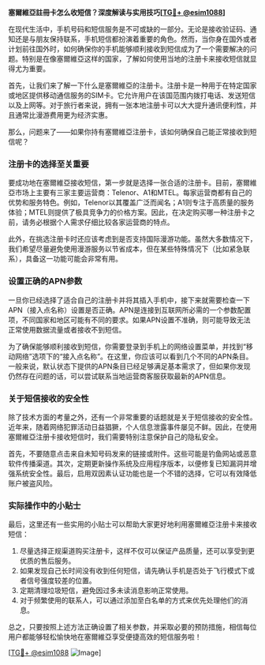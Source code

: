 **塞爾維亞註冊卡怎么收短信？深度解读与实用技巧[[TG💪+ @esim1088](https://t.me/s/esim1088)]**

在现代生活中，手机号码和短信服务是不可或缺的一部分。无论是接收验证码、通知还是与朋友保持联系，手机短信都扮演着重要的角色。然而，当你身在国外或者计划前往国外时，如何确保你的手机能够顺利接收到短信成为了一个需要解决的问题。特别是在像塞爾維亞这样的国家，了解如何使用当地的注册卡来接收短信就显得尤为重要。

首先，让我们来了解一下什么是塞爾維亞的注册卡。注册卡是一种用于在特定国家或地区提供移动通信服务的SIM卡。它允许用户在该国范围内拨打电话、发送短信以及上网等。对于旅行者来说，拥有一张本地注册卡可以大大提升通讯便利性，并且通常比漫游费用更为经济实惠。

那么，问题来了——如果你持有塞爾維亞注册卡，该如何确保自己能正常接收到短信呢？

### 注册卡的选择至关重要

要成功地在塞爾維亞接收短信，第一步就是选择一张合适的注册卡。目前，塞爾維亞市场上主要有三家主要运营商：Telenor、A1和MTEL。每家运营商都有自己的优势和服务特色。例如，Telenor以其覆盖广泛而闻名；A1则专注于高质量的服务体验；MTEL则提供了极具竞争力的价格方案。因此，在决定购买哪一种注册卡之前，请务必根据个人需求仔细比较各家运营商的特点。

此外，在挑选注册卡时还应该考虑到是否支持国际漫游功能。虽然大多数情况下，我们希望尽量避免使用漫游服务以节省成本，但在某些特殊情况下（比如紧急联系），具备这一功能可能会非常有用。

### 设置正确的APN参数

一旦你已经选择了适合自己的注册卡并将其插入手机中，接下来就需要检查一下APN（接入点名称）设置是否正确。APN是连接到互联网所必需的一个参数配置项，不同国家和地区可能有不同的要求。如果APN设置不准确，则可能导致无法正常使用数据流量或者接收不到短信。

为了确保能够顺利接收到短信，你需要登录到手机上的网络设置菜单，并找到“移动网络”选项下的“接入点名称”。在这里，你应该可以看到几个不同的APN条目。一般来说，默认状态下提供的APN条目已经足够满足基本需求了，但如果你发现仍然存在问题的话，可以尝试联系当地运营商客服获取最新的APN信息。

### 关于短信接收的安全性

除了技术方面的考量之外，还有一个非常重要的话题就是关于短信接收的安全性。近年来，随着网络犯罪活动日益猖獗，个人信息泄露事件屡见不鲜。因此，在使用塞爾維亞注册卡接收短信时，我们需要特别注意保护自己的隐私安全。

首先，不要随意点击来自未知号码发来的链接或附件。这些可能是钓鱼网站或恶意软件传播渠道。其次，定期更新操作系统及应用程序版本，以便修复已知漏洞并增强系统安全性。最后，启用双因素认证功能也是一个不错的选择，它可以有效降低账户被盗风险。

### 实际操作中的小贴士

最后，这里还有一些实用的小贴士可以帮助大家更好地利用塞爾維亞注册卡来接收短信：

1. 尽量选择正规渠道购买注册卡，这样不仅可以保证产品质量，还可以享受到更优质的售后服务。
2. 如果发现自己长时间没有收到任何短信，请先确认手机是否处于飞行模式下或者信号强度较差的位置。
3. 定期清理垃圾短信，避免因过多未读消息影响正常使用。
4. 对于频繁使用的联系人，可以通过添加至白名单的方式来优先处理他们的消息。

总之，只要按照上述方法正确设置了相关参数，并采取必要的预防措施，相信每位用户都能够轻松愉快地在塞爾維亞享受便捷高效的短信服务啦！

[[TG💪+ @esim1088](https://t.me/s/esim1088) ![Image](https://i.postimg.cc/4NQfJmqS/Snipaste-2025-05-13-00-14-12.png)]